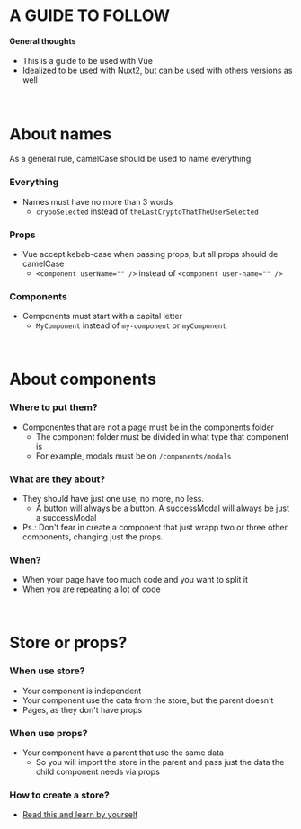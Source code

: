 # A GUIDE TO FOLLOW

#### General thoughts
- This is a guide to be used with Vue
- Idealized to be used with Nuxt2, but can be used with others versions as well

</br>

# About names
As a general rule, camelCase should be used to name everything.
### Everything
- Names must have no more than 3 words
  - ```crypoSelected``` instead of ```theLastCryptoThatTheUserSelected```

### Props
- Vue accept kebab-case when passing props, but all props should de camelCase
  - ```<component userName="" />``` instead of ```<component user-name="" />```

### Components
- Components must start with a capital letter
  - ```MyComponent``` instead of ```my-component``` or ```myComponent```

</br>

# About components
### Where to put them?
- Componentes that are not a page must be in the components folder
  - The component folder must be divided in what type that component is
  - For example, modals must be on ```/components/modals```
 
### What are they about?
- They should have just one use, no more, no less.
  - A button will always be a button. A successModal will always be just a successModal
- Ps.: Don't fear in create a component that just wrapp two or three other components, changing just the props.
 
### When?
- When your page have too much code and you want to split it
- When you are repeating a lot of code

</br>

# Store or props?
### When use store?
- Your component is independent
- Your component use the data from the store, but the parent doesn't
- Pages, as they don't have props

### When use props?
- Your component have a parent that use the same data
  - So you will import the store in the parent and pass just the data the child component needs via props
 
### How to create a store?
- [Read this and learn by yourself](https://github.com/ToMattBan/a-guide-to-follow/blob/main/How%20create%20stores.md)
